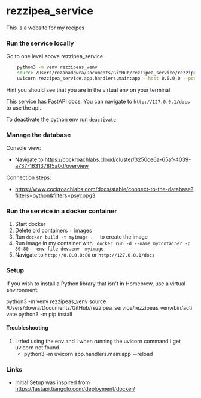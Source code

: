 # rezzipea_service
This is a website for my recipes

### Run the service locally
Go to one level above rezzipea_service
```bash
    python3 -m venv rezzipeas_venv
    source /Users/rezanadowra/Documents/GitHub/rezzipea_service/rezzipeas_venv/bin/activate
    uvicorn rezzipea_service.app.handlers.main:app --host 0.0.0.0 --port 80
```
Hint you should see that you are in the virtual env on your terminal

This service has FastAPI docs. You can navigate to `http://127.0.0.1/docs` to use the api.

To deactivate the python env run `deactivate`

### Manage the database
Console view:
- Navigate to https://cockroachlabs.cloud/cluster/3250ce6a-65af-4039-a737-1631378f5a0d/overview

Connection steps:
- https://www.cockroachlabs.com/docs/stable/connect-to-the-database?filters=python&filters=psycopg3

### Run the service in a docker container
1. Start docker
2. Delete old containers + images
3. Run `docker build -t myimage .  ` to create the image 
4. Run image in my container with ` docker run -d --name mycontainer -p 80:80 --env-file dev.env  myimage`
5. Navigate to `http://0.0.0.0:80` or `http://127.0.0.1/docs `

### Setup 

If you wish to install a Python library that isn't in Homebrew, use a virtual environment:

python3 -m venv rezzipeas_venv
source /Users/dowra/Documents/GitHub/rezzipea_service/rezzipeas_venv/bin/activate
python3 -m pip install <package-name>

#### Troubleshooting

1. I tried using the env and I when running the uvicorn command I get uvicorn not found. 
   - python3 -m uvicorn app.handlers.main:app --reload

### Links

- Initial Setup was inspired from https://fastapi.tiangolo.com/deployment/docker/

